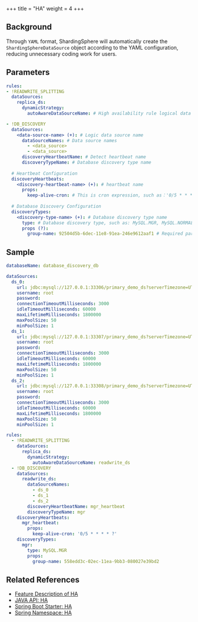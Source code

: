 +++
title = "HA"
weight = 4
+++

## Background

Through `YAML` format, ShardingSphere will automatically create the `ShardingSphereDataSource` object according to the YAML configuration, reducing unnecessary coding work for users.

## Parameters

```yaml
rules:
- !READWRITE_SPLITTING
  dataSources:
    replica_ds:
      dynamicStrategy:
        autoAwareDataSourceName: # High availability rule logical data source name

- !DB_DISCOVERY
  dataSources:
    <data-source-name> (+): # Logic data source name
      dataSourceNames: # Data source names
        - <data_source>
        - <data_source>
      discoveryHeartbeatName: # Detect heartbeat name
      discoveryTypeName: # Database discovery type name
  
  # Heartbeat Configuration
  discoveryHeartbeats:
    <discovery-heartbeat-name> (+): # heartbeat name
      props:
        keep-alive-cron: # This is cron expression, such as：'0/5 * * * * ?'
  
  # Database Discovery Configuration
  discoveryTypes:
    <discovery-type-name> (+): # Database discovery type name
      type: # Database discovery type, such as: MySQL.MGR, MySQL.NORMAL_REPLICATION, openGauss.NORMAL_REPLICATION
      props (?):
        group-name: 92504d5b-6dec-11e8-91ea-246e9612aaf1 # Required parameters for database discovery types, such as MGR's group-name
```

## Sample

```yaml
databaseName: database_discovery_db

dataSources:
  ds_0:
    url: jdbc:mysql://127.0.0.1:33306/primary_demo_ds?serverTimezone=UTC&useSSL=false
    username: root
    password:
    connectionTimeoutMilliseconds: 3000
    idleTimeoutMilliseconds: 60000
    maxLifetimeMilliseconds: 1800000
    maxPoolSize: 50
    minPoolSize: 1
  ds_1:
    url: jdbc:mysql://127.0.0.1:33307/primary_demo_ds?serverTimezone=UTC&useSSL=false
    username: root
    password:
    connectionTimeoutMilliseconds: 3000
    idleTimeoutMilliseconds: 60000
    maxLifetimeMilliseconds: 1800000
    maxPoolSize: 50
    minPoolSize: 1
  ds_2:
    url: jdbc:mysql://127.0.0.1:33308/primary_demo_ds?serverTimezone=UTC&useSSL=false
    username: root
    password:
    connectionTimeoutMilliseconds: 3000
    idleTimeoutMilliseconds: 60000
    maxLifetimeMilliseconds: 1800000
    maxPoolSize: 50
    minPoolSize: 1

rules:
  - !READWRITE_SPLITTING
    dataSources:
      replica_ds:
        dynamicStrategy:
          autoAwareDataSourceName: readwrite_ds
  - !DB_DISCOVERY
    dataSources:
      readwrite_ds:
        dataSourceNames:
          - ds_0
          - ds_1
          - ds_2
        discoveryHeartbeatName: mgr_heartbeat
        discoveryTypeName: mgr
    discoveryHeartbeats:
      mgr_heartbeat:
        props:
          keep-alive-cron: '0/5 * * * * ?'
    discoveryTypes:
      mgr:
        type: MySQL.MGR
        props:
          group-name: 558edd3c-02ec-11ea-9bb3-080027e39bd2
```
## Related References

- [Feature Description of HA](/en/features/ha/)
- [JAVA API: HA](/en/user-manual/shardingsphere-jdbc/java-api/rules/ha/)
- [Spring Boot Starter: HA](/en/user-manual/shardingsphere-jdbc/spring-boot-starter/rules/ha/)
- [Spring Namespace: HA](/en/user-manual/shardingsphere-jdbc/spring-namespace/rules/ha/)
